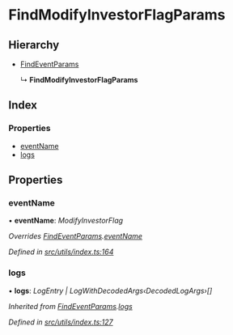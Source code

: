 # FindModifyInvestorFlagParams

## Hierarchy

* [FindEventParams](_utils_index_.findeventparams.md)

  ↳ **FindModifyInvestorFlagParams**

## Index

### Properties

* [eventName](_utils_index_.findmodifyinvestorflagparams.md#eventname)
* [logs](_utils_index_.findmodifyinvestorflagparams.md#logs)

## Properties

### eventName

• **eventName**: _ModifyInvestorFlag_

_Overrides_ [_FindEventParams_](_utils_index_.findeventparams.md)_._[_eventName_](_utils_index_.findeventparams.md#eventname)

_Defined in_ [_src/utils/index.ts:164_](https://github.com/PolymathNetwork/polymath-sdk/blob/e8bbc1e/src/utils/index.ts#L164)

### logs

• **logs**: _LogEntry \| LogWithDecodedArgs‹DecodedLogArgs›\[\]_

_Inherited from_ [_FindEventParams_](_utils_index_.findeventparams.md)_._[_logs_](_utils_index_.findeventparams.md#logs)

_Defined in_ [_src/utils/index.ts:127_](https://github.com/PolymathNetwork/polymath-sdk/blob/e8bbc1e/src/utils/index.ts#L127)

